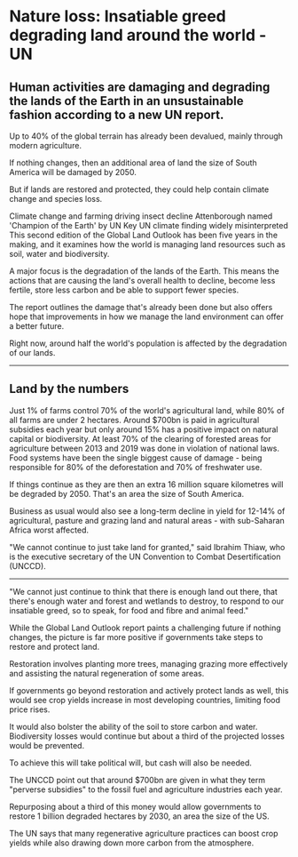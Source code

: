 # Nature loss: Insatiable greed degrading land around the world - UN

## Human activities are damaging and degrading the lands of the Earth in an unsustainable fashion according to a new UN report.

Up to 40% of the global terrain has already been devalued, mainly through modern agriculture.

If nothing changes, then an additional area of land the size of South America will be damaged by 2050.

But if lands are restored and protected, they could help contain climate change and species loss.

Climate change and farming driving insect decline
Attenborough named 'Champion of the Earth' by UN
Key UN climate finding widely misinterpreted
This second edition of the Global Land Outlook has been five years in the making, and it examines how the world is managing land resources such as soil, water and biodiversity.

A major focus is the degradation of the lands of the Earth. This means the actions that are causing the land's overall health to decline, become less fertile, store less carbon and be able to support fewer species.

The report outlines the damage that's already been done but also offers hope that improvements in how we manage the land environment can offer a better future.

Right now, around half the world's population is affected by the degradation of our lands.
________________________________________________________

## Land by the numbers

Just 1% of farms control 70% of the world's agricultural land, while 80% of all farms are under 2 hectares.
Around $700bn is paid in agricultural subsidies each year but only around 15% has a positive impact on natural capital or biodiversity.
At least 70% of the clearing of forested areas for agriculture between 2013 and 2019 was done in violation of national laws.
Food systems have been the single biggest cause of damage - being responsible for 80% of the deforestation and 70% of freshwater use.

If things continue as they are then an extra 16 million square kilometres will be degraded by 2050. That's an area the size of South America.

Business as usual would also see a long-term decline in yield for 12-14% of agricultural, pasture and grazing land and natural areas - with sub-Saharan Africa worst affected.

"We cannot continue to just take land for granted," said Ibrahim Thiaw, who is the executive secretary of the UN Convention to Combat Desertification (UNCCD).
________________________________________________________

"We cannot just continue to think that there is enough land out there, that there's enough water and forest and wetlands to destroy, to respond to our insatiable greed, so to speak, for food and fibre and animal feed."

While the Global Land Outlook report paints a challenging future if nothing changes, the picture is far more positive if governments take steps to restore and protect land.

Restoration involves planting more trees, managing grazing more effectively and assisting the natural regeneration of some areas.

If governments go beyond restoration and actively protect lands as well, this would see crop yields increase in most developing countries, limiting food price rises.

It would also bolster the ability of the soil to store carbon and water. Biodiversity losses would continue but about a third of the projected losses would be prevented.

To achieve this will take political will, but cash will also be needed.

The UNCCD point out that around $700bn are given in what they term "perverse subsidies" to the fossil fuel and agriculture industries each year.

Repurposing about a third of this money would allow governments to restore 1 billion degraded hectares by 2030, an area the size of the US.

The UN says that many regenerative agriculture practices can boost crop yields while also drawing down more carbon from the atmosphere.